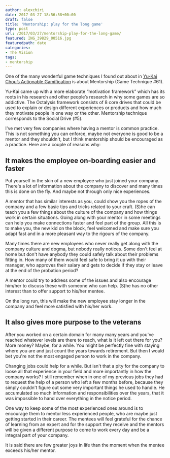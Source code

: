 ```yaml
---
author: alexchiri
date: 2017-03-27 18:56:58+00:00
draft: false
title: 'Mentorship: play for the long game'
type: post
url: /2017/03/27/mentorship-play-for-the-long-game/
featured: ING_39829_00516.jpg
featuredpath: date
categories:
- The Vision
tags:
- mentorship
---
```


One of the many wonderful game techniques I found out about in [Yu-Kai Chou’s Actionable Gamification](https://www.amazon.com/Actionable-Gamification-Beyond-Points-Leaderboards/dp/1511744049) is about Mentorship (Game Technique #61).

Yu-Kai came up with a more elaborate “motivation framework” which has its roots in his research and other people’s research in why some games are so addictive. The Octalysis framework consists of 8 core drives that could be used to explain or design different experiences or products and how much they motivate people in one way or the other. Mentorship technique corresponds to the Social Drive (#5).

I've met very few companies where having a mentor is common practice. This is not something you can enforce, maybe not everyone is good to be a mentor and they shouldn't, but I think mentorship should be encouraged as a practice. Here are a couple of reasons why:


## It makes the employee on-boarding easier and faster


Put yourself in the skin of a new employee who just joined your company. There's a lot of information about the company to discover and many times this is done on the fly. And maybe not through only nice experiences.

A mentor that has similar interests as you, could show you the ropes of the company and a few basic tips and tricks related to your craft. (S)he can teach you a few things about the culture of the company and how things work in certain situations. Going along with your mentor in some meetings can help you make connections faster and feel part of the group. All this is to make you, the new kid on the block, feel welcomed and make sure you adapt fast and in a more pleasant way to the rigours of the company.

Many times there are new employees who never really get along with the company culture and dogma, but nobody really notices. Some don't feel at home but don't have anybody they could safely talk about their problems fitting in. How many of them would feel safe to bring it up with their manager, who approves their salary and gets to decide if they stay or leave at the end of the probation period?

A mentor could try to address some of the issues and also encourage him/her to discuss these with someone who can help. (S)he has no other interest than to offer support to his/her mentee.

On the long run, this will make the new employee stay longer in the company and feel more satisfied with his/her work.


## It also gives more purpose to the veterans


After you worked on a certain domain for many many years and you've reached whatever levels are there to reach, what is it left out there for you? More money? Maybe, for a while. You might be perfectly fine with staying where you are and just count the years towards retirement. But then I would bet you're not the most engaged person to work in the company.

Changing jobs could help for a while. But isn't that a pity for the company to loose all that experience in your field and more importantly in how the company works? I still remember when in one of my previous jobs they had to request the help of a person who left a few months before, because they simply couldn't figure out some very important things he used to handle. He accumulated so much information and responsibilities over the years, that it was impossible to hand over everything in the notice period.

One way to keep some of the most experienced ones around is to encourage them to mentor less experienced people, who are maybe just getting started in their career. The mentees will feel grateful for the chance of learning from an expert and for the support they receive and the mentors will be given a different purpose to come to work every day and be a integral part of your company.

It is said there are few greater joys in life than the moment when the mentee exceeds his/her mentor.
